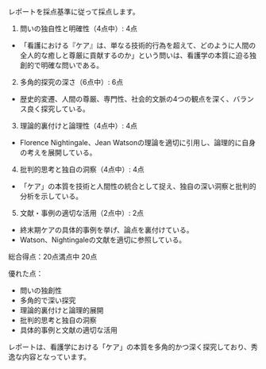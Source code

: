 レポートを採点基準に従って採点します。

1. 問いの独自性と明確性（4点中）: 4点
- 「看護における『ケア』は、単なる技術的行為を超えて、どのように人間の全人的な癒しと尊厳に貢献するのか」という問いは、看護学の本質に迫る独創的で明確な問いである。

2. 多角的探究の深さ（6点中）: 6点
- 歴史的変遷、人間の尊厳、専門性、社会的文脈の4つの観点を深く、バランス良く探究している。

3. 理論的裏付けと論理性（4点中）: 4点
- Florence Nightingale、Jean Watsonの理論を適切に引用し、論理的に自身の考えを展開している。

4. 批判的思考と独自の洞察（4点中）: 4点
- 「ケア」の本質を技術と人間性の統合として捉え、独自の深い洞察と批判的分析を示している。

5. 文献・事例の適切な活用（2点中）: 2点
- 終末期ケアの具体的事例を挙げ、論点を裏付けている。
- Watson、Nightingaleの文献を適切に参照している。

総合得点：20点満点中 20点

優れた点：
- 問いの独創性
- 多角的で深い探究
- 理論的裏付けと論理的展開
- 批判的思考と独自の洞察
- 具体的事例と文献の適切な活用

レポートは、看護学における「ケア」の本質を多角的かつ深く探究しており、秀逸な内容となっています。